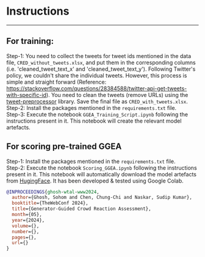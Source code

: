 # Instructions
-----

## For training:
Step-1: You need to collect the tweets for tweet ids mentioned in the data file, `CRED_without_tweets.xlsx`, and put them in the corresponding columns (i.e.  'cleaned_tweet_text_x' and 'cleaned_tweet_text_y'). Following Twitter's policy, we couldn't share the individual tweets. However, this process is simple and straight forward (Reference: https://stackoverflow.com/questions/28384588/twitter-api-get-tweets-with-specific-id). You need to clean the tweets (remove URLs) using the [tweet-preprocessor](https://pypi.org/project/tweet-preprocessor/) library. Save the final file as `CRED_with_tweets.xlsx`.<br>
Step-2: Install the packages mentioned in the `requirements.txt` file.<br>
Step-3: Execute the notebook `GGEA_Training_Script.ipynb` following the instructions present in it. This notebook will create the relevant model artefacts.<br>

## For scoring pre-trained GGEA
Step-1: Install the packages mentioned in the `requirements.txt` file.<br>
Step-2: Execute the notebook `Scoring_GGEA.ipynb` following the instructions present in it. This notebook will automatically download the model artefacts from [HugingFace](https://huggingface.co/sohomghosh/ggea-generator-guided-crowd-reaction-assessment). It has been developed & tested using Google Colab.<br>

```bibtex 
@INPROCEEDINGS{ghosh-wtal-www2024,
  author={Ghosh, Sohom and Chen, Chung-Chi and Naskar, Sudip Kumar},
  booktitle={TheWebConf 2024}, 
  title={Generator-Guided Crowd Reaction Assessment}, 
  month={05},
  year={2024},
  volume={},
  number={},
  pages={},
  url={}
}
```
